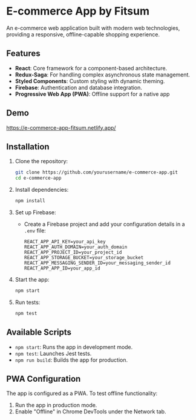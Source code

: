 # E-commerce App by Fitsum

An e-commerce web application built with modern web technologies, providing a responsive, offline-capable shopping experience.
## Features
- **React**: Core framework for a component-based architecture.
- **Redux-Saga**: For handling complex asynchronous state management.
- **Styled Components**: Custom styling with dynamic theming.
- **Firebase**: Authentication and database integration.
- **Progressive Web App (PWA)**: Offline support for a native app 

## Demo
https://e-commerce-app-fitsum.netlify.app/
## Installation

1. Clone the repository:
   ```bash
   git clone https://github.com/yourusername/e-commerce-app.git
   cd e-commerce-app
   ```

2. Install dependencies:
   ```bash
   npm install
   ```

3. Set up Firebase:
   - Create a Firebase project and add your configuration details in a `.env` file:
     ```
     REACT_APP_API_KEY=your_api_key
     REACT_APP_AUTH_DOMAIN=your_auth_domain
     REACT_APP_PROJECT_ID=your_project_id
     REACT_APP_STORAGE_BUCKET=your_storage_bucket
     REACT_APP_MESSAGING_SENDER_ID=your_messaging_sender_id
     REACT_APP_APP_ID=your_app_id
     ```

4. Start the app:
   ```bash
   npm start
   ```

5. Run tests:
   ```bash
   npm test
   ```
## Available Scripts

- `npm start`: Runs the app in development mode.
- `npm test`: Launches Jest tests.
- `npm run build`: Builds the app for production.

## PWA Configuration

The app is configured as a PWA. To test offline functionality:
1. Run the app in production mode.
2. Enable "Offline" in Chrome DevTools under the Network tab.
